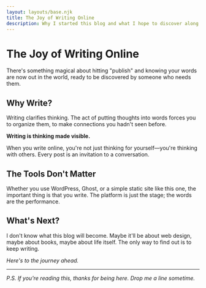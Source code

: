 ```yaml
---
layout: layouts/base.njk
title: The Joy of Writing Online
description: Why I started this blog and what I hope to discover along the way.
---
```


# The Joy of Writing Online

There's something magical about hitting "publish" and knowing your words are now out in the world, ready to be discovered by someone who needs them.

## Why Write?

Writing clarifies thinking. The act of putting thoughts into words forces you to organize them, to make connections you hadn't seen before.

**Writing is thinking made visible.**

When you write online, you're not just thinking for yourself—you're thinking with others. Every post is an invitation to a conversation.

## The Tools Don't Matter

Whether you use WordPress, Ghost, or a simple static site like this one, the important thing is that you write. The platform is just the stage; the words are the performance.

## What's Next?

I don't know what this blog will become. Maybe it'll be about web design, maybe about books, maybe about life itself. The only way to find out is to keep writing.

*Here's to the journey ahead.*

---

*P.S. If you're reading this, thanks for being here. Drop me a line sometime.*
